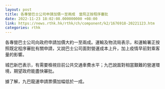 ```yaml
---
layout: post
title: 各專營巴士公司申請加價一至兩成　當局正按程序審批
date: 2022-11-23 18:02:08.000000000 +08:00
link: https://news.rthk.hk/rthk/ch/component/k2/1676918-20221123.htm
categories: rthk
---
```


各專營巴士公司向政府申請加價大約一至兩成。運輸及物流局表示，和運輸署正按照既定程序審批有關申請，又說巴士公司面對營運成本上升，加上疫情早前對乘客量的影響。

城巴新巴表示，有需要檢視目前公共交通車費水平；九巴說面對相當艱難的營運環境，期望政府能盡快審批。

據了解，九巴龍運申請票價加幅低於一成。
